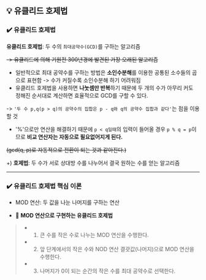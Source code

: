 ## 💡 유클리드 호제법

### ✔️ 유클리드 호제법
**유클리드 호제법**: 두 수의 `최대공약수(GCD)`를 구하는 알고리즘

~~-> 유클리드에 의해 기원전 300년경에 발견된 가장 오래된 알고리즘~~

- 일반적으로 최대 공약수를 구하는 방법은 **소인수분해**를 이용한 공통된 소수들의 곱으로 표현함 -> 수가 커질수록 소인수분해 하기 어려워짐
- 유클리드 호제법을 사용하면 **나눗셈만 반복**하기 때문에 두 개의 수가 아무리 커도 정해진 순서대로 계산하면 효율적으로 GCD를 구할 수 있다.

-> `'두 수 p,q(p > q)의 공약수의 집합은 p - q와 q의 공약수 집합과 같다'`는 점을 이용할 것

- '%'으로만 연산을 해결하기 때문에 `p < q일때`의 입력이 들어올 경우 `p % q = p`이므로 **비교 연산자는 자동으로 필요없어지게 된다.**

~~(gcd(q, p)로 자동적으로 전환이 되는 것과 같아진다.)~~

+) **호제법**: 두 수가 서로 상대방 수를 나누어서 결국 원하는 수를 얻는 알고리즘

***

### ✔️ 유클리드 호제법 핵심 이론
- MOD 연산: 두 값을 나눈 나머지를 구하는 연산

- 🚩 **MOD 연산으로 구현하는 유클리드 호제법**
>  - 1. 큰 수를 작은 수로 나누는 MOD 연산을 수행한다.
>  - 2. 앞 단계에서의 작은 수와 NOD 연산 결괏값(나머지)으로 MOD 연산을 수행한다.
>  - 3. 나머지가 0이 되는 순간의 작은 수를 최대 공약수로 선택한다.

